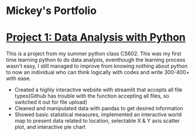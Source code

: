 # Mickey's Portfolio

# [Project 1: Data Analysis with Python](https://github.com/Mickeygreat/CS602/tree/main)  

This is a project from my summer python class CS602. This was my first time learning python to do data analysis, eventhough the learning process wasn't easy, I still managed to improve from knowing nothing about python to now an individual who can think logically with codes and write 300-400+ with ease.

* Created a highly interactive website with streamlit that accepts all file types(Github has trouble with the function accepting all files, so switched it out for file upload) 
* Cleaned and manipulated data with pandas to get desired information
* Showed basic statistical measures, implemented an interactive world map to present data related to location, selectable X & Y axis scatter plot, and interactive pie chart
